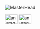 ![MasterHead](https://i.pinimg.com/originals/f9/b8/8d/f9b88deeae101d6a8572063bb63c286e.gif)


<p align="left">
<a href="https://linkedin.com/in/anurag dayal" target="blank"><img align="center" src="https://raw.githubusercontent.com/rahuldkjain/github-profile-readme-generator/master/src/images/icons/Social/linked-in-alt.svg" alt="anurag dayal" height="30" width="40" /></a>
<a href="https://instagram.com/anuragdayal76" target="blank"><img align="center" src="https://raw.githubusercontent.com/rahuldkjain/github-profile-readme-generator/master/src/images/icons/Social/instagram.svg" alt="anuragdayal76" height="30" width="40" /></a>
</p>
